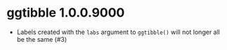 # ggtibble 1.0.0.9000

* Labels created with the `labs` argument to `ggtibble()` will not longer all be
  the same (#3)
